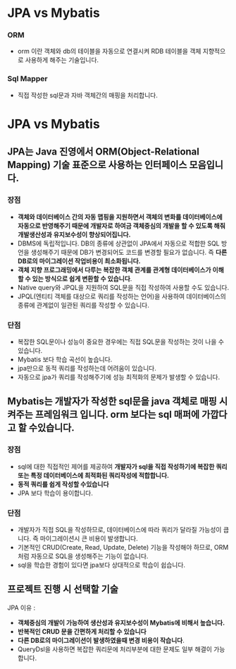 # JPA vs Mybatis

### ORM
- orm 이란 객체와 db의 테이블을 자동으로 연결시켜 RDB 테이블을 객체 지향적으로 사용하게 해주는 기술입니다.

### Sql Mapper
- 직접 작성한 sql문과 자바 객체간의 매핑을 처리합니다.

# JPA vs Mybatis


## JPA는 Java 진영에서 ORM(Object-Relational Mapping) 기술 표준으로 사용하는 인터페이스 모음입니다.

### 장점
- **객체와 데이터베이스 간의 자동 맵핑을 지원하면서 객체의 변화를 데이터베이스에 자동으로 반영해주기 때문에 개발자로 하여금 객체중심의 개발을 할 수 있도록 해줘 개발생산성과 유지보수성이 향상되어집니다.**
- DBMS에 독립적입니다. DB의 종류에 상관없이 JPA에서 자동으로 적합한 SQL 방언을 생성해주기 때문에 DB가 변경되어도 코드를 변경할 필요가 없습니다. 즉 **다른 DB로의 마이그레이션 작업비용이 최소화됩니다.**
- **객체 지향 프로그래밍에서 다루는 복잡한 객체 관계를 관계형 데이터베이스가 이해할 수 있는 방식으로 쉽게 변환할 수 있습니다**.
- Native query와 JPQL을 지원하여 SQL문을 직접 작성하여 사용할 수도 있습니다.
- JPQL(엔티티 객체를 대상으로 쿼리를 작성하는 언어)을 사용하여 데이터베이스의 종류에 관계없이 일관된 쿼리를 작성할 수 있습니다.
  
### 단점
  - 복잡한 SQL문이나 성능이 중요한 경우에는 직접 SQL문을 작성하는 것이 나을 수 있습니다.
  - Mybatis 보다 학습 곡선이 높습니다.
  - jpa만으로 동적 쿼리를 작성하는데 어려움이 있습니다.
  - 자동으로 jpa가 쿼리를 작성해주기에 성능 최적화의 문제가 발생할 수 있습니다.


## Mybatis는 개발자가 작성한 sql문을 java 객체로 매핑 시켜주는 프레임워크 입니다. orm 보다는 sql 매퍼에 가깝다고 할 수있습니다.

### 장점
- sql에 대한 직접적인 제어를 제공하여 **개발자가 sql을 직접 작성하기에 복잡한 쿼리 또는 특정 데이터베이스에 최적화된 쿼리작성에 적합합니다.**
- **동적 쿼리를 쉽게 작성할 수있습니다**
- JPA 보다 학습이 용이합니다.

### 단점
- 개발자가 직접 SQL을 작성하므로, 데이터베이스에 따라 쿼리가 달라질 가능성이 큽니다. 즉 마이그레이션시 큰 비용이 발생합니다.
- 기본적인 CRUD(Create, Read, Update, Delete) 기능을 작성해야 하므로, ORM처럼 자동으로 SQL을 생성해주는 기능이 없습니다.
- sql을 학습한 경험이 있다면 jpa보다 상대적으로 학습이 쉽습니다.

## 프로젝트 진행 시 선택할 기술 
JPA 
이유 :
- **객체중심의 개발이 가능하여 생산성과 유지보수성이 Mybatis에 비해서 높습니다.**
- **반복적인 CRUD 문을 간편하게 처리할 수 있습니다**
- **다른 DB로의 마이그레이션이 발생하였을때 변경 비용이 작습니다**.
- QueryDsl을 사용하면 복잡한 쿼리문에 처리부분에 대한 문제도 일부 해결이 가능합니다.




